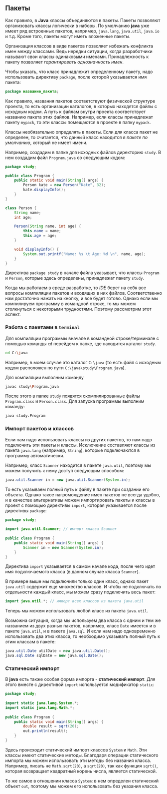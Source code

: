 ## Пакеты
Как правило, в **Java** классы объединяются в пакеты. Пакеты позволяют организовать классы логически в наборы. По умолчанию **java** уже имеет ряд встроенных пакетов, например, `java.lang`, `java.util`, `java.io` и т.д. Кроме того, пакеты могут иметь вложенные пакеты.

Организация классов в виде пакетов позволяет избежать конфликта имен между классами. Ведь нередки ситуации, когда разработчики называют свои классы одинаковыми именами. Принадлежность к пакету позволяет *гарантировать однозначность имен*.

Чтобы указать, что класс принадлежит определенному пакету, надо использовать директиву `package`, после которой указывается имя пакета:
```java
package название_пакета;
```

Как правило, названия пакетов соответствуют физической структуре проекта, то есть организации каталогов, в которых находятся файлы с исходным кодом. А путь к файлам внутри проекта соответствует названию пакета этих файлов. Например, если классы принадлежат пакету `mypack`, то эти классы помещаются в проекте в папку `mypack`.

Классы необязательно определять в пакеты. Если для класса пакет не определен, то считается, что данный класс находится *в пакете по умолчанию*, который не имеет имени.

Например, создадим в папке для исходных файлов директорию `study`. В нем создадим файл `Program.java` со следующим кодом:
```java
package study;

public class Program {
    public static void main(String[] args) {
        Person kate = new Person("Kate", 32);
        kate.displayInfo();
    }
}

class Person {
    String name;
    int age;

    Person(String name, int age) {
        this.name = name;
        this.age = age;
    }

    void displayInfo() {
        System.out.printf("Name: %s \t Age: %d \n", name, age);
    }
}
```
Директива `package study` в начале файла указывает, что классы `Program` и `Person`, которые здесь определены, принадлежат пакету `study`.

Когда мы работаем в среде разработке, то *IDE* берет на себя все вопросы компиляции пакетов и входящих в них файлов. Соответственно нам достаточно нажать на кнопку, и все будет готово. Однако если мы компилируем программу в командной строке, то мы можем столкнуться с некоторыми трудностями. Поэтому рассмотрим этот аспект.

### Работа с пакетами в `terminal`
Для компиляции программы вначале в командной строке/терминале с помощью команды `cd` перейдем к папке, где находится каталог `study`.
```sh
cd C:\java
```

Например, в моем случае это каталог `C:\java` (то есть файл с исходным кодом расположен по пути `C:\java\study\Program.java`).

Для компиляции выполним команду
```sh
javac study\Program.java
```

После этого в папке `study` появятся скомпилированные файлы `Program.class` и `Person.class`. Для запуска программы выполним команду:
```sh
java study.Program
```

### Импорт пакетов и классов
Если нам надо использовать классы из других пакетов, то нам надо подключить эти пакеты и классы. Исключение составляют классы из пакета `java.lang` (например, `String`), которые подключаются в программу автоматически.

Например, класс `Scanner` находится в пакете `java.util`, поэтому мы можем получить к нему доступ следующим способом:
```java
java.util.Scanner in = new java.util.Scanner(System.in);
```

То есть указываем полный путь к файлу в пакете при создании его объекта. Однако такое нагромождение имен пакетов не всегда удобно, и в качестве альтернативы  можем импортировать пакеты и классы в проект с помощью директивы `import`, которая указывается после директивы `package`:
```java
package study;
 
import java.util.Scanner; // импорт класса Scanner
 
public class Program {
    public static void main(String[] args) {      
        Scanner in = new Scanner(System.in);
    } 
}
```

Директива `import` указывается в самом начале кода, после чего идет имя подключаемого класса (в данном случае класса `Scanner`).

В примере выше мы подключили только один класс, однако пакет `java.util` содержит еще множество классов. И чтобы не подключать по отдельности каждый класс, мы можем сразу подключить весь пакет:
```java
import java.util.*; // импорт всех классов из пакета java.util
```

Теперь мы можем использовать любой класс из пакета `java.util`.

Возможна ситуация, когда мы используем два класса с одним и тем же названием из двух разных пакетов, например, класс `Date` имеется и в пакете `java.util`, и в пакете `java.sql`. И если нам надо одновременно использовать два этих класса, то необходимо указывать полный путь к этим классам в пакете:
```java
java.util.Date utilDate = new java.util.Date();
java.sql.Date sqlDate = new java.sql.Date();
```

### Статический импорт
В **java** есть также особая форма импорта - **статический импорт**. Для этого вместе с директивой `import` используется модификатор `static`:
```java
package study;
 
import static java.lang.System.*;
import static java.lang.Math.*;
 
public class Program {
    public static void main(String[] args) {
        double result = sqrt(20);
        out.println(result);
    } 
}
```

Здесь происходит статический импорт классов `System` и `Math`. Эти классы имеют статические методы. Благодаря операции статического импорта мы можем использовать эти методы без названия класса. Например, писать не `Math.sqrt(20)`, а `sqrt(20)`, так как функция `sqrt()`, которая возвращает квадратный корень числа, является статической.

То же самое в отношении класса `System`: в нем определен статический объект `out`, поэтому мы можем его использовать без указания класса.